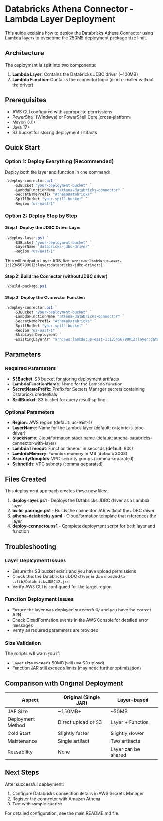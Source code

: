 # Databricks Athena Connector - Lambda Layer Deployment

This guide explains how to deploy the Databricks Athena Connector using Lambda layers to overcome the 250MB deployment package size limit.

## Architecture

The deployment is split into two components:
1. **Lambda Layer**: Contains the Databricks JDBC driver (~100MB)
2. **Lambda Function**: Contains the connector logic (much smaller without the driver)

## Prerequisites

- AWS CLI configured with appropriate permissions
- PowerShell (Windows) or PowerShell Core (cross-platform)
- Maven 3.6+ 
- Java 17+
- S3 bucket for storing deployment artifacts

## Quick Start

### Option 1: Deploy Everything (Recommended)

Deploy both the layer and function in one command:

```powershell
.\deploy-connector.ps1 `
    -S3Bucket "your-deployment-bucket" `
    -LambdaFunctionName "athena-databricks-connector" `
    -SecretNamePrefix "AthenaDatabricks" `
    -SpillBucket "your-spill-bucket" `
    -Region "us-east-1"
```

### Option 2: Deploy Step by Step

#### Step 1: Deploy the JDBC Driver Layer

```powershell
.\deploy-layer.ps1 `
    -S3Bucket "your-deployment-bucket" `
    -LayerName "databricks-jdbc-driver" `
    -Region "us-east-1"
```

This will output a Layer ARN like: `arn:aws:lambda:us-east-1:123456789012:layer:databricks-jdbc-driver:1`

#### Step 2: Build the Connector (without JDBC driver)

```powershell
.\build-package.ps1
```

#### Step 3: Deploy the Connector Function

```powershell
.\deploy-connector.ps1 `
    -S3Bucket "your-deployment-bucket" `
    -LambdaFunctionName "athena-databricks-connector" `
    -SecretNamePrefix "AthenaDatabricks" `
    -SpillBucket "your-spill-bucket" `
    -Region "us-east-1" `
    -SkipLayerDeployment `
    -ExistingLayerArn "arn:aws:lambda:us-east-1:123456789012:layer:databricks-jdbc-driver:1"
```

## Parameters

### Required Parameters

- **S3Bucket**: S3 bucket for storing deployment artifacts
- **LambdaFunctionName**: Name for the Lambda function
- **SecretNamePrefix**: Prefix for Secrets Manager secrets containing Databricks credentials
- **SpillBucket**: S3 bucket for query result spilling

### Optional Parameters

- **Region**: AWS region (default: us-east-1)
- **LayerName**: Name for the Lambda layer (default: databricks-jdbc-driver)
- **StackName**: CloudFormation stack name (default: athena-databricks-connector-with-layer)
- **LambdaTimeout**: Function timeout in seconds (default: 900)
- **LambdaMemory**: Function memory in MB (default: 3008)
- **SecurityGroupIds**: VPC security groups (comma-separated)
- **SubnetIds**: VPC subnets (comma-separated)

## Files Created

This deployment approach creates these new files:

1. **deploy-layer.ps1** - Deploys the Databricks JDBC driver as a Lambda layer
2. **build-package.ps1** - Builds the connector JAR without the JDBC driver
3. **athena-databricks.yaml** - CloudFormation template that references the layer
4. **deploy-connector.ps1** - Complete deployment script for both layer and function

## Troubleshooting

### Layer Deployment Issues

- Ensure the S3 bucket exists and you have upload permissions
- Check that the Databricks JDBC driver is downloaded to `./lib/DatabricksJDBC42.jar`
- Verify AWS CLI is configured for the target region

### Function Deployment Issues

- Ensure the layer was deployed successfully and you have the correct ARN
- Check CloudFormation events in the AWS Console for detailed error messages
- Verify all required parameters are provided

### Size Validation

The scripts will warn you if:
- Layer size exceeds 50MB (will use S3 upload)
- Function JAR still exceeds limits (may need further optimization)

## Comparison with Original Deployment

| Aspect | Original (Single JAR) | Layer-based |
|--------|----------------------|-------------|
| JAR Size | ~150MB+ | ~50MB |
| Deployment Method | Direct upload or S3 | Layer + Function |
| Cold Start | Slightly faster | Slightly slower |
| Maintenance | Single artifact | Two artifacts |
| Reusability | None | Layer can be shared |

## Next Steps

After successful deployment:

1. Configure Databricks connection details in AWS Secrets Manager
2. Register the connector with Amazon Athena
3. Test with sample queries

For detailed configuration, see the main README.md file.